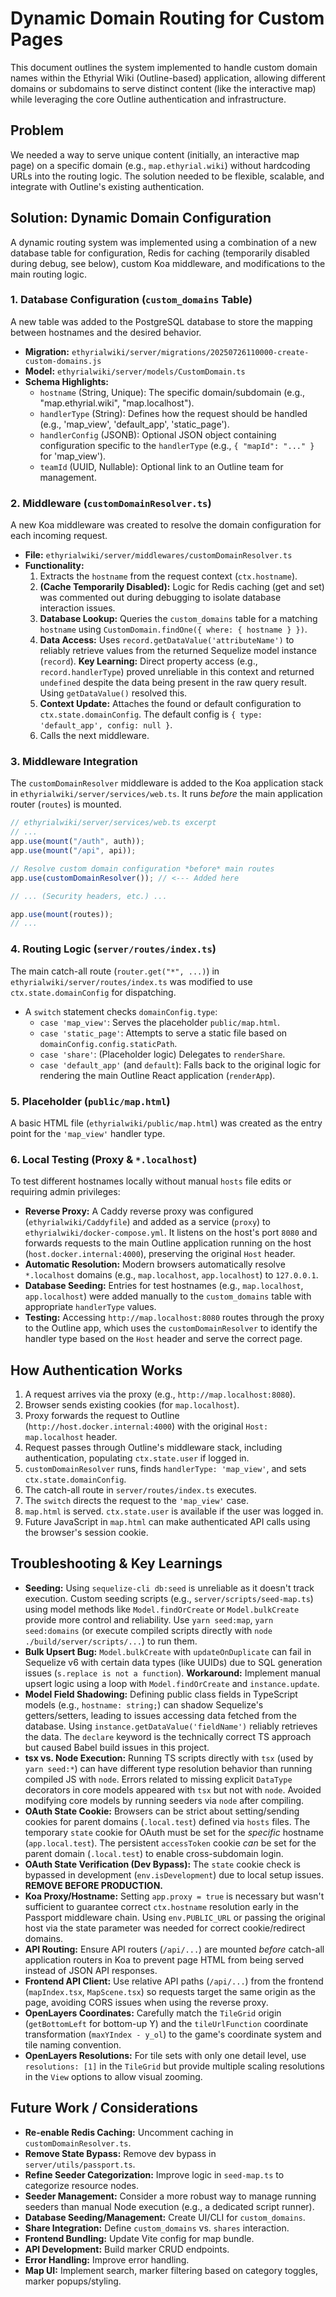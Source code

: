 # Dynamic Domain Routing for Custom Pages

This document outlines the system implemented to handle custom domain names within the Ethyrial Wiki (Outline-based) application, allowing different domains or subdomains to serve distinct content (like the interactive map) while leveraging the core Outline authentication and infrastructure.

## Problem

We needed a way to serve unique content (initially, an interactive map page) on a specific domain (e.g., `map.ethyrial.wiki`) without hardcoding URLs into the routing logic. The solution needed to be flexible, scalable, and integrate with Outline's existing authentication.

## Solution: Dynamic Domain Configuration

A dynamic routing system was implemented using a combination of a new database table for configuration, Redis for caching (temporarily disabled during debug, see below), custom Koa middleware, and modifications to the main routing logic.

### 1. Database Configuration (`custom_domains` Table)

A new table was added to the PostgreSQL database to store the mapping between hostnames and the desired behavior.

*   **Migration:** `ethyrialwiki/server/migrations/20250726110000-create-custom-domains.js`
*   **Model:** `ethyrialwiki/server/models/CustomDomain.ts`
*   **Schema Highlights:**
    *   `hostname` (String, Unique): The specific domain/subdomain (e.g., "map.ethyrial.wiki", "map.localhost").
    *   `handlerType` (String): Defines how the request should be handled (e.g., 'map_view', 'default_app', 'static_page').
    *   `handlerConfig` (JSONB): Optional JSON object containing configuration specific to the `handlerType` (e.g., `{ "mapId": "..." }` for 'map_view').
    *   `teamId` (UUID, Nullable): Optional link to an Outline team for management.

### 2. Middleware (`customDomainResolver.ts`)

A new Koa middleware was created to resolve the domain configuration for each incoming request.

*   **File:** `ethyrialwiki/server/middlewares/customDomainResolver.ts`
*   **Functionality:**
    1.  Extracts the `hostname` from the request context (`ctx.hostname`).
    2.  **(Cache Temporarily Disabled):** Logic for Redis caching (get and set) was commented out during debugging to isolate database interaction issues.
    3.  **Database Lookup:** Queries the `custom_domains` table for a matching `hostname` using `CustomDomain.findOne({ where: { hostname } })`.
    4.  **Data Access:** Uses `record.getDataValue('attributeName')` to reliably retrieve values from the returned Sequelize model instance (`record`). **Key Learning:** Direct property access (e.g., `record.handlerType`) proved unreliable in this context and returned `undefined` despite the data being present in the raw query result. Using `getDataValue()` resolved this.
    5.  **Context Update:** Attaches the found or default configuration to `ctx.state.domainConfig`. The default config is `{ type: 'default_app', config: null }`.
    6.  Calls the next middleware.

### 3. Middleware Integration

The `customDomainResolver` middleware is added to the Koa application stack in `ethyrialwiki/server/services/web.ts`. It runs *before* the main application router (`routes`) is mounted.

```typescript
// ethyrialwiki/server/services/web.ts excerpt
// ...
app.use(mount("/auth", auth));
app.use(mount("/api", api));

// Resolve custom domain configuration *before* main routes
app.use(customDomainResolver()); // <--- Added here

// ... (Security headers, etc.) ...

app.use(mount(routes));
// ...
```

### 4. Routing Logic (`server/routes/index.ts`)

The main catch-all route (`router.get("*", ...)`) in `ethyrialwiki/server/routes/index.ts` was modified to use `ctx.state.domainConfig` for dispatching.

*   A `switch` statement checks `domainConfig.type`:
    *   `case 'map_view'`: Serves the placeholder `public/map.html`.
    *   `case 'static_page'`: Attempts to serve a static file based on `domainConfig.config.staticPath`.
    *   `case 'share'`: (Placeholder logic) Delegates to `renderShare`.
    *   `case 'default_app'` (and `default`): Falls back to the original logic for rendering the main Outline React application (`renderApp`).

### 5. Placeholder (`public/map.html`)

A basic HTML file (`ethyrialwiki/public/map.html`) was created as the entry point for the `'map_view'` handler type.

### 6. Local Testing (Proxy & `*.localhost`)

To test different hostnames locally without manual `hosts` file edits or requiring admin privileges:

*   **Reverse Proxy:** A Caddy reverse proxy was configured (`ethyrialwiki/Caddyfile`) and added as a service (`proxy`) to `ethyrialwiki/docker-compose.yml`. It listens on the host's port `8080` and forwards requests to the main Outline application running on the host (`host.docker.internal:4000`), preserving the original `Host` header.
*   **Automatic Resolution:** Modern browsers automatically resolve `*.localhost` domains (e.g., `map.localhost`, `app.localhost`) to `127.0.0.1`.
*   **Database Seeding:** Entries for test hostnames (e.g., `map.localhost`, `app.localhost`) were added manually to the `custom_domains` table with appropriate `handlerType` values.
*   **Testing:** Accessing `http://map.localhost:8080` routes through the proxy to the Outline app, which uses the `customDomainResolver` to identify the handler type based on the `Host` header and serve the correct page.

## How Authentication Works

1.  A request arrives via the proxy (e.g., `http://map.localhost:8080`).
2.  Browser sends existing cookies (for `map.localhost`).
3.  Proxy forwards the request to Outline (`http://host.docker.internal:4000`) with the original `Host: map.localhost` header.
4.  Request passes through Outline's middleware stack, including authentication, populating `ctx.state.user` if logged in.
5.  `customDomainResolver` runs, finds `handlerType: 'map_view'`, and sets `ctx.state.domainConfig`.
6.  The catch-all route in `server/routes/index.ts` executes.
7.  The `switch` directs the request to the `'map_view'` case.
8.  `map.html` is served. `ctx.state.user` is available if the user was logged in.
9.  Future JavaScript in `map.html` can make authenticated API calls using the browser's session cookie.

## Troubleshooting & Key Learnings

*   **Seeding:** Using `sequelize-cli db:seed` is unreliable as it doesn't track execution. Custom seeding scripts (e.g., `server/scripts/seed-map.ts`) using model methods like `Model.findOrCreate` or `Model.bulkCreate` provide more control and reliability. Use `yarn seed:map`, `yarn seed:domains` (or execute compiled scripts directly with `node ./build/server/scripts/...`) to run them.
*   **Bulk Upsert Bug:** `Model.bulkCreate` with `updateOnDuplicate` can fail in Sequelize v6 with certain data types (like UUIDs) due to SQL generation issues (`s.replace is not a function`). **Workaround:** Implement manual upsert logic using a loop with `Model.findOrCreate` and `instance.update`.
*   **Model Field Shadowing:** Defining public class fields in TypeScript models (e.g., `hostname: string;`) can shadow Sequelize's getters/setters, leading to issues accessing data fetched from the database. Using `instance.getDataValue('fieldName')` reliably retrieves the data. The `declare` keyword is the technically correct TS approach but caused Babel build issues in this project.
*   **tsx vs. Node Execution:** Running TS scripts directly with `tsx` (used by `yarn seed:*`) can have different type resolution behavior than running compiled JS with `node`. Errors related to missing explicit `DataType` decorators in core models appeared with `tsx` but not with `node`. Avoided modifying core models by running seeders via `node` after compiling.
*   **OAuth State Cookie:** Browsers can be strict about setting/sending cookies for parent domains (`.local.test`) defined via `hosts` files. The temporary `state` cookie for OAuth must be set for the *specific* hostname (`app.local.test`). The persistent `accessToken` cookie *can* be set for the parent domain (`.local.test`) to enable cross-subdomain login.
*   **OAuth State Verification (Dev Bypass):** The `state` cookie check is bypassed in development (`env.isDevelopment`) due to local setup issues. **REMOVE BEFORE PRODUCTION.**
*   **Koa Proxy/Hostname:** Setting `app.proxy = true` is necessary but wasn't sufficient to guarantee correct `ctx.hostname` resolution early in the Passport middleware chain. Using `env.PUBLIC_URL` or passing the original host via the state parameter was needed for correct cookie/redirect domains.
*   **API Routing:** Ensure API routers (`/api/...`) are mounted *before* catch-all application routers in Koa to prevent page HTML from being served instead of JSON API responses.
*   **Frontend API Client:** Use relative API paths (`/api/...`) from the frontend (`mapIndex.tsx`, `MapScene.tsx`) so requests target the same origin as the page, avoiding CORS issues when using the reverse proxy.
*   **OpenLayers Coordinates:** Carefully match the `TileGrid` origin (`getBottomLeft` for bottom-up Y) and the `tileUrlFunction` coordinate transformation (`maxYIndex - y_ol`) to the game's coordinate system and tile naming convention.
*   **OpenLayers Resolutions:** For tile sets with only one detail level, use `resolutions: [1]` in the `TileGrid` but provide multiple scaling resolutions in the `View` options to allow visual zooming.

## Future Work / Considerations

*   **Re-enable Redis Caching:** Uncomment caching in `customDomainResolver.ts`.
*   **Remove State Bypass:** Remove dev bypass in `server/utils/passport.ts`.
*   **Refine Seeder Categorization:** Improve logic in `seed-map.ts` to categorize resource nodes.
*   **Seeder Management:** Consider a more robust way to manage running seeders than manual Node execution (e.g., a dedicated script runner).
*   **Database Seeding/Management:** Create UI/CLI for `custom_domains`.
*   **Share Integration:** Define `custom_domains` vs. `shares` interaction.
*   **Frontend Bundling:** Update Vite config for map bundle.
*   **API Development:** Build marker CRUD endpoints.
*   **Error Handling:** Improve error handling.
*   **Map UI:** Implement search, marker filtering based on category toggles, marker popups/styling.
